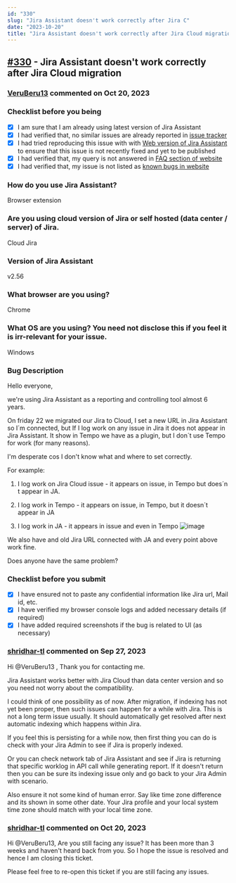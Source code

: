 ```yaml
---
id: "330"
slug: "Jira Assistant doesn't work correctly after Jira C"
date: "2023-10-20"
title: "Jira Assistant doesn't work correctly after Jira Cloud migration"
---
```



## [#330](https://github.com/shridhar-tl/jira-assistant/issues/330) - Jira Assistant doesn't work correctly after Jira Cloud migration

### [VeruBeru13](https://github.com/VeruBeru13) commented on Oct 20, 2023

### Checklist before you being

- [X] I am sure that I am already using latest version of Jira Assistant
- [X] I had verified that, no similar issues are already reported in [issue tracker](https://github.com/shridhar-tl/jira-assistant/issues)
- [X] I had tried reproducing this issue with with [Web version of Jira Assistant](https://app.jiraassistant.com) to ensure that this issue is not recently fixed and yet to be published
- [X] I had verified that, my query is not answered in [FAQ section of website](https://www.jiraassistant.com/faq)
- [X] I had verified that, my issue is not listed as [known bugs in website](https://www.jiraassistant.com/version-history)

### How do you use Jira Assistant?

Browser extension

### Are you using cloud version of Jira or self hosted (data center / server) of Jira.

Cloud Jira

### Version of Jira Assistant

v2.56

### What browser are you using?

Chrome

### What OS are you using? You need not disclose this if you feel it is irr-relevant for your issue.

Windows

### Bug Description

Hello everyone,

we're using Jira Assistant as a reporting and controlling tool almost 6 years. 

On friday 22 we migrated our Jira to Cloud, I set a new URL in Jira Assistant so I´m connected, but If I log work on any issue in Jira it does not appear in Jira Assistant. It show in Tempo we have as a plugin, but I don´t use Tempo for work (for many reasons).

I'm desperate cos I don't know what and where to set correctly.

For example: 

1) I log work on Jira Cloud issue - it appears on issue, in Tempo but does´n t appear in JA. 

2) I log work in Tempo - it appears on issue, in Tempo, but it doesn´t appear in JA

3) I log work in JA - it appears in issue and even in Tempo
![image](https://github.com/shridhar-tl/jira-assistant/assets/146190188/e2f8f025-9747-4c29-a65d-dbb91951e92a)



We also have and old Jira URL connected with JA and every point above work fine.

Does anyone have the same problem?

### Checklist before you submit

- [X] I have ensured not to paste any confidential information like Jira url, Mail id, etc.
- [X] I have verified my browser console logs and added necessary details (if required)
- [X] I have added required screenshots if the bug is related to UI (as necessary)

### [shridhar-tl](https://github.com/shridhar-tl) commented on Sep 27, 2023

Hi @VeruBeru13 , Thank you for contacting me.

Jira Assistant works better with Jira Cloud than data center version and so you need not worry about the compatibility.

I could think of one possibility as of now. After migration, if indexing has not yet been proper, then such issues can happen for a while with Jira. This is not a long term issue usually. It should automatically get resolved after next automatic indexing which happens within Jira.

If you feel this is persisting for a while now, then first thing you can do is check with your Jira Admin to see if Jira is properly indexed.

Or you can check network tab of Jira Assistant and see if Jira is returning that specific worklog in API call while generating report. If it doesn't return then you can be sure its indexing issue only and go back to your Jira Admin with scenario.

Also ensure it not some kind of human error. Say like time zone difference and its shown in some other date. Your Jira profile and your local system time zone should match with your local time zone.

### [shridhar-tl](https://github.com/shridhar-tl) commented on Oct 20, 2023

Hi @VeruBeru13, Are you still facing any issue? It has been more than 3 weeks and haven't heard back from you. So I hope the issue is resolved and hence I am closing this ticket.

Please feel free to re-open this ticket if you are still facing any issues.
